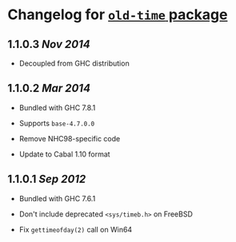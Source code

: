 # Changelog for [`old-time` package](http://hackage.haskell.org/package/old-time)

## 1.1.0.3  *Nov 2014*

  * Decoupled from GHC distribution

## 1.1.0.2  *Mar 2014*

  * Bundled with GHC 7.8.1

  * Supports `base-4.7.0.0`

  * Remove NHC98-specific code

  * Update to Cabal 1.10 format

## 1.1.0.1  *Sep 2012*

  * Bundled with GHC 7.6.1

  * Don't include deprecated `<sys/timeb.h>` on FreeBSD

  * Fix `gettimeofday(2)` call on Win64
